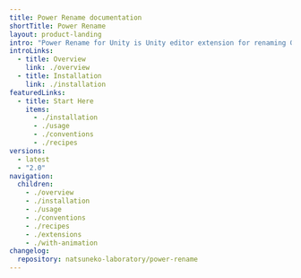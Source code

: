 ```yaml
---
title: Power Rename documentation
shortTitle: Power Rename
layout: product-landing
intro: "Power Rename for Unity is Unity editor extension for renaming GameObjects in hierarchy."
introLinks:
  - title: Overview
    link: ./overview
  - title: Installation
    link: ./installation
featuredLinks:
  - title: Start Here
    items:
      - ./installation
      - ./usage
      - ./conventions
      - ./recipes
versions:
  - latest
  - "2.0"
navigation:
  children:
    - ./overview
    - ./installation
    - ./usage
    - ./conventions
    - ./recipes
    - ./extensions
    - ./with-animation
changelog:
  repository: natsuneko-laboratory/power-rename
---
```

